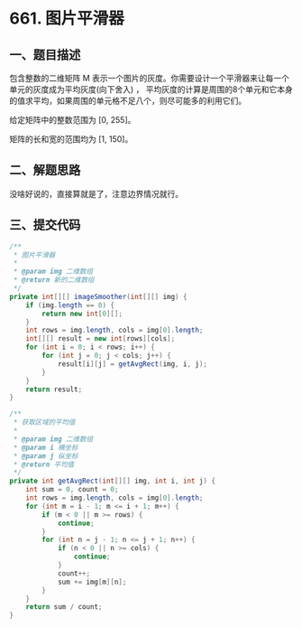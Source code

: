 # 661. 图片平滑器

## 一、题目描述

包含整数的二维矩阵 M 表示一个图片的灰度。你需要设计一个平滑器来让每一个单元的灰度成为平均灰度(向下舍入) ，
平均灰度的计算是周围的8个单元和它本身的值求平均，如果周围的单元格不足八个，则尽可能多的利用它们。

给定矩阵中的整数范围为 [0, 255]。

矩阵的长和宽的范围均为 [1, 150]。

## 二、解题思路

没啥好说的，直接算就是了，注意边界情况就行。

## 三、提交代码

```java
/**
 * 图片平滑器
 *
 * @param img 二维数组
 * @return 新的二维数组
 */
private int[][] imageSmoother(int[][] img) {
    if (img.length == 0) {
        return new int[0][];
    }
    int rows = img.length, cols = img[0].length;
    int[][] result = new int[rows][cols];
    for (int i = 0; i < rows; i++) {
        for (int j = 0; j < cols; j++) {
            result[i][j] = getAvgRect(img, i, j);
        }
    }
    return result;
}

/**
 * 获取区域的平均值
 *
 * @param img 二维数组
 * @param i 横坐标
 * @param j 纵坐标
 * @return 平均值
 */
private int getAvgRect(int[][] img, int i, int j) {
    int sum = 0, count = 0;
    int rows = img.length, cols = img[0].length;
    for (int m = i - 1; m <= i + 1; m++) {
        if (m < 0 || m >= rows) {
            continue;
        }
        for (int n = j - 1; n <= j + 1; n++) {
            if (n < 0 || n >= cols) {
                continue;
            }
            count++;
            sum += img[m][n];
        }
    }
    return sum / count;
}
```
